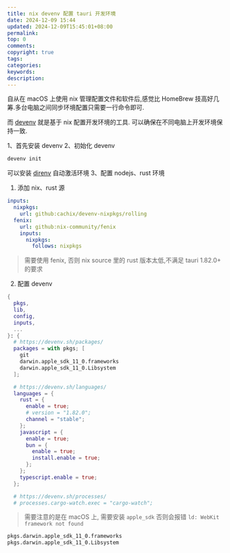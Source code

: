 ```yaml
---
title: nix devenv 配置 tauri 开发环境
date: 2024-12-09 15:44
updated: 2024-12-09T15:45:01+08:00
permalink: 
top: 0
comments: 
copyright: true
tags: 
categories: 
keywords: 
description: 
---
```

自从在 macOS 上使用 nix 管理配置文件和软件后,感觉比 HomeBrew 技高好几筹.多台电脑之间同步环境配置只需要一行命令即可.

而 [devenv](https://devenv.sh/) 就是基于 nix 配置开发环境的工具. 可以确保在不同电脑上开发环境保持一致.

1、首先安装 devenv
2、初始化 devenv
```sh
devenv init
```
可以安装 [direnv](https://devenv.sh/automatic-shell-activation/#managing-the-direnv-directory) 自动激活环境
3、配置 nodejs、rust 环境

1) 添加 nix、rust 源
```yml
inputs:
  nixpkgs:
    url: github:cachix/devenv-nixpkgs/rolling
  fenix:
    url: github:nix-community/fenix
    inputs:
      nixpkgs:
        follows: nixpkgs
```

> 需要使用 fenix, 否则 nix source 里的 rust 版本太低,不满足 tauri 1.82.0+ 的要求

2) 配置 devenv
```nix
{
  pkgs,
  lib,
  config,
  inputs,
  ...
}: {
  # https://devenv.sh/packages/
  packages = with pkgs; [
    git
    darwin.apple_sdk_11_0.frameworks
    darwin.apple_sdk_11_0.Libsystem
  ];

  # https://devenv.sh/languages/
  languages = {
    rust = {
      enable = true;
      # version = "1.82.0";
      channel = "stable";
    };
    javascript = {
      enable = true;
      bun = {
        enable = true;
        install.enable = true;
      };
    };
    typescript.enable = true;
  };

  # https://devenv.sh/processes/
  # processes.cargo-watch.exec = "cargo-watch";
```

> 需要注意的是在 macOS 上, 需要安装 `apple_sdk` 否则会报错 `ld: WebKit framework not found`

```nix
pkgs.darwin.apple_sdk_11_0.frameworks
pkgs.darwin.apple_sdk_11_0.Libsystem
```